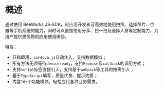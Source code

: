 # 概述

通过使用 BeeWorks JS-SDK，轻应用开发者可高效地使用拍照、选择照片、位置等手机系统的能力，同时可以直接使用分享、扫一扫及选择人员等定制能力，为用户提供更优质的应用使用体验。

特性：

* 开箱即用，`cordova.js`自动注入，支持数据模拟；
* 所有方法无须等待`deviceready`，支持`Promise`及`callback`的调用方式；
* 支持`script`标签直接引入，支持基于`webpack`等工具的按需引入；
* 基于`TypeScript`编写，质量优良、提示完善；
* 内含`10+`个功能模块，轻松应付各种业务需求。


